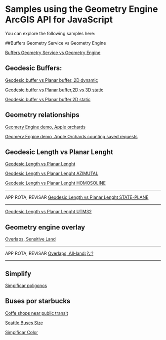 # Samples using the Geometry Engine ArcGIS API for JavaScript

You can explore the following samples here:

##Buffers Geometry Service vs Geometry Engine

[Buffers Geometry Service vs Geometry Engine](http://esri-es.github.io/devsummits-esri-spain/2016/sesion-inaugural/demos/geometry-engine/ge-gs/)

## Geodesic Buffers:

[Geodesic buffer vs Planar buffer, 2D dynamic](http://esri-es.github.io/devsummits-esri-spain/2016/sesion-inaugural/demos/geometry-engine/ge-buffer/)

[Geodesic buffer vs Planar buffer,2D vs 3D static](http://esri-es.github.io/devsummits-esri-spain/2016/sesion-inaugural/demos/geometry-engine/ge-geodesic-planar-buffer/map-scene.html)

[Geodesic buffer vs Planar buffer,2D static](http://esri-es.github.io/devsummits-esri-spain/2016/sesion-inaugural/demos/geometry-engine/ge-geodesic-planar-buffer/)



## Geometry relationships

[Geomery Engine demo, Apple orchards](http://esri-es.github.io/devsummits-esri-spain/2016/sesion-inaugural/demos/geometry-engine/ge-demo/)

[Geomery Engine demo, Apple Orchards counting saved requests](http://esri-es.github.io/devsummits-esri-spain/2016/sesion-inaugural/demos/geometry-engine/ge-demo/requests.html)


## Geodesic Length vs Planar Lenght

[Geodesic Length vs Planar Lenght](http://esri-es.github.io/devsummits-esri-spain/2016/sesion-inaugural/demos/geometry-engine/ge-length/)

[Geodesic Length vs Planar Lenght AZIMUTAL](http://esri-es.github.io/devsummits-esri-spain/2016/sesion-inaugural/demos/geometry-engine/ge-length/azimuthal.html)

[Geodesic Length vs Planar Lenght HOMOSOLINE](http://esri-es.github.io/devsummits-esri-spain/2016/sesion-inaugural/demos/geometry-engine/ge-length/homosoline.html)

------

APP ROTA, REVISAR
[Geodesic Length vs Planar Lenght STATE-PLANE](http://esri-es.github.io/devsummits-esri-spain/2016/sesion-inaugural/demos/geometry-engine/ge-length/state-plane.html)

-------

[Geodesic Length vs Planar Lenght UTM32](http://esri-es.github.io/devsummits-esri-spain/2016/sesion-inaugural/demos/geometry-engine/ge-length/utm.html)


## Geometry engine overlay

[Overlaps, Sensitive Land](http://esri-es.github.io/devsummits-esri-spain/2016/sesion-inaugural/demos/geometry-engine/ge-overlay/)


---

APP ROTA, REVISAR
[Overlaps, All-land¿?¿?](http://esri-es.github.io/devsummits-esri-spain/2016/sesion-inaugural/demos/geometry-engine/ge-overlay/all-land.html)


----


## Simplify

[Simpificar poligonos](http://esri-es.github.io/devsummits-esri-spain/2016/sesion-inaugural/demos/geometry-engine/ge-simplify/)

## Buses por starbucks

[Coffe shops near public transit](http://esri-es.github.io/devsummits-esri-spain/2016/sesion-inaugural/demos/geometry-engine/ge-viz/coffee-stores.html)

[Seattle Buses Size](http://esri-es.github.io/devsummits-esri-spain/2016/sesion-inaugural/demos/geometry-engine/ge-viz/coffee-size.html)

[Simpificar Color](http://esri-es.github.io/devsummits-esri-spain/2016/sesion-inaugural/demos/geometry-engine/ge-viz/coffee-color.html)



